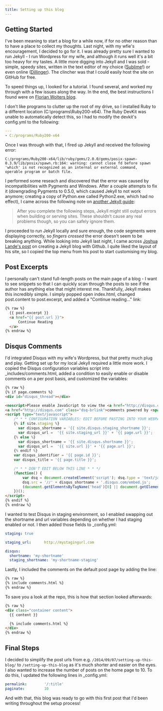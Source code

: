 ```yaml
---
title: Setting up this blog
---
```


Getting Started
---
I've been meaning to start a blog for a while now, if for no other reason than to have a place to collect my thoughts.
Last night, with my wfie's encouragement, I decided to go for it. I was already pretty sure I wanted to run Jekyll - I run Wordpress for my wife, and although it runs well it's a bit too heavy for my tastes.
A little more digging into Jekyll and I was sold - simple, speedy sites, written in the text editor of my choice ([Sublime](http://www.sublimetext.com/3)!) or even online ([Dillinger](http://dillinger.io/)).
The clincher was that I could easily host the site on GitHub for free.

To speed things up, I looked for a tutorial. I found several, and worked my through with a few issues along the way.
In the end, the best instructions I found were on [Florian Wolters blog](http://blog.florianwolters.de/educational/2014/04/18/Running_Jekyll_with_GitHub_Pages_using_Windows_8.1_x64_and_Ruby_2.0_x64/).

I don't like programs to clutter up the root of my drive, so I installed Ruby to a different location (C:\programs\Ruby200-x64). The Ruby DevKit was unable to automatically detect this, so I had to modify the devkit's config.yml to the following:

```yaml
---
- C:/programs/Ruby200-x64
```

Once I was through with that, I fired up Jekyll and received the following error:
```
C:/programs/Ruby200-x64/lib/ruby/gems/2.0.0/gems/posix-spawn-0.3.9/lib/posix/spawn.rb:164: warning: cannot close fd before spawn
'which' is not recognized as an internal or external command,
operable program or batch file.
```

I performed some reseach and discovered that the error was caused by incompatibilities with Pygments and Windows. After a couple attempts to fix it (downgrading Pygments to 0.5.0, which caused Jekyll to not work anymore; creating a copy of Python.exe called Python2.exe, which had no effect), I came across the following note on [another Jekyll guide](http://jekyll-windows.juthilo.com/3-syntax-highlighting/):

>After you complete the following steps, Jekyll might still output errors when building or serving sites.
>These shouldn’t cause any real problems though, so you can safely ignore them.

I proceeded to run Jekyll locally and sure enough, the code segments were displaying correctly, so *fingers crossed* the error doesn't seem to be breaking anything.
While looking into Jekyll last night, I came across [Joshua Lande's post](http://joshualande.com/jekyll-github-pages-poole/) on creating a Jekyll blog with Github. I quite liked the layout of his site, so I copied the top menu from his post to start customising my blog.

Post Excerpts
---
I personally can't stand full-length posts on the main page of a blog - I want to see snippets so that I can quickly scan through the posts to see if the author has anything else that might interest me.
Thankfully, Jekyll makes this incredibly simple.
I simply popped open index.html, changed post.content to post.excerpt, and added a "Continue reading..." link:

```html
{% raw %}
  {{ post.excerpt }}
  <a href="{{ post.url }}">
      Continue Reading
  </a>
{% endraw %}
```

Disqus Comments
---
I'd integrated Disqus with my wife's Wordpress, but that pretty much plug and play. Getting set up for my local Jekyll required a little more work.
I copied the Disqus configuration variables script into _includes/comments.html, added a condition to easily enable or disable comments on a per post basis, and customized the variables:

```html
{% raw %}
{% if page.comments %}
<div id="disqus_thread"></div>

<noscript>Please enable JavaScript to view the <a href="http://disqus.com/?ref_noscript">comments powered by Disqus.</a></noscript>
<a href="http://disqus.com" class="dsq-brlink">comments powered by <span class="logo-disqus">Disqus</span></a>
<script type="text/javascript">
    /* * * CONFIGURATION VARIABLES: EDIT BEFORE PASTING INTO YOUR WEBPAGE * * */
    {% if site.staging %}
      var disqus_shortname = '{{ site.disqus.staging_shortname }}';
      var disqus_url =  '{{ site.staging_url }}' + '{{ page.url }}';
    {% else %}
      var disqus_shortname = '{{ site.disqus.shortname }}';
      var disqus_url =  '{{ site.url }}' + '{{ page.url }}';
    {% endif %}
    var disqus_identifier = '{{ page.id }}';
    var disqus_title = '{{ page.title }}';

    /* * * DON'T EDIT BELOW THIS LINE * * */
    (function() {
        var dsq = document.createElement('script'); dsq.type = 'text/javascript'; dsq.async = true;
        dsq.src = '//' + disqus_shortname + '.disqus.com/embed.js';
        (document.getElementsByTagName('head')[0] || document.getElementsByTagName('body')[0]).appendChild(dsq);
    })();
</script>
{% endif %}
{% endraw %}
```

I wanted to test Disqus in staging environment, so I enabled swapping out the shortname and url variables depending on whether I had staging enabled or not.
I then added those fields to _config.yml:

```yaml
staging: true

staging_url:      http://mystagingurl.com

disqus:
  shortname: 'my-shortname'
  staging_shortname: 'my-shortname-staging'

```

Lastly, I included the comments on the default post page by adding the line:

```html
{% raw %}
{% include comments.html %}
{% endraw %}

```
To save you a look at the repo, this is how that section looked afterwards:

```html
{% raw %}
<div class="container content">
  {{ content }}

  {% include comments.html %}
</div>
{% endraw %}
```


Final Steps
---
I decided to simplify the post urls from e.g. ```/2014/09/07/setting-up-this-blog/``` to ```/setting-up-this-blog``` as it's much shorter and easier on the eyes.
I also wanted to increase the number of posts on the home page to 10.
To do this, I updated the following lines in _config.yml:

```yaml
permalink:        '/:title'
paginate:         10
```

And with that, this blog was ready to go with this first post that I'd been writing throughout the setup process!
